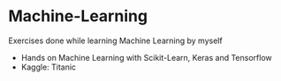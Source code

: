 # Machine-Learning
Exercises done while learning Machine Learning by myself

- Hands on Machine Learning with Scikit-Learn, Keras and Tensorflow
- Kaggle: Titanic

